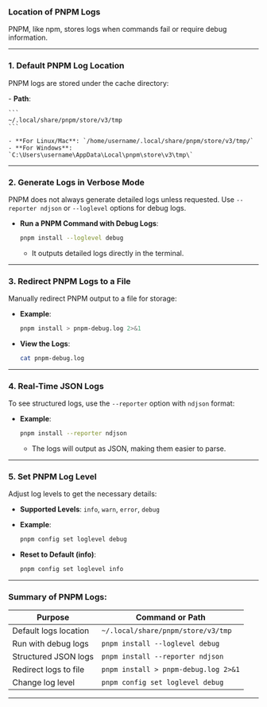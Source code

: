 ### **Location of PNPM Logs**

PNPM, like npm, stores logs when commands fail or require debug information.

---

### 1. **Default PNPM Log Location**

PNPM logs are stored under the cache directory:

[]()- **Path**:
   
    ```
    ~/.local/share/pnpm/store/v3/tmp
    ```
    
    - **For Linux/Mac**: `/home/username/.local/share/pnpm/store/v3/tmp/`
    - **For Windows**: `C:\Users\username\AppData\Local\pnpm\store\v3\tmp\`

---

### 2. **Generate Logs in Verbose Mode**

PNPM does not always generate detailed logs unless requested. Use `--reporter ndjson` or `--loglevel` options for debug logs.

- **Run a PNPM Command with Debug Logs**:
    
    ```bash
    pnpm install --loglevel debug
    ```
    
    - It outputs detailed logs directly in the terminal.

---

### 3. **Redirect PNPM Logs to a File**

Manually redirect PNPM output to a file for storage:

- **Example**:
    
    ```bash
    pnpm install > pnpm-debug.log 2>&1
    ```
    
- **View the Logs**:
    
    ```bash
    cat pnpm-debug.log
    ```
    

---

### 4. **Real-Time JSON Logs**

To see structured logs, use the `--reporter` option with `ndjson` format:

- **Example**:
    
    ```bash
    pnpm install --reporter ndjson
    ```
    
    - The logs will output as JSON, making them easier to parse.

---

### 5. **Set PNPM Log Level**

Adjust log levels to get the necessary details:

- **Supported Levels**: `info`, `warn`, `error`, `debug`
    
- **Example**:
    
    ```bash
    pnpm config set loglevel debug
    ```
    
- **Reset to Default (info)**:
    
    ```bash
    pnpm config set loglevel info
    ```
    

---

### Summary of PNPM Logs:

| **Purpose**           | **Command or Path**                  |
| --------------------- | ------------------------------------ |
| Default logs location | `~/.local/share/pnpm/store/v3/tmp`   |
| Run with debug logs   | `pnpm install --loglevel debug`      |
| Structured JSON logs  | `pnpm install --reporter ndjson`     |
| Redirect logs to file | `pnpm install > pnpm-debug.log 2>&1` |
| Change log level      | `pnpm config set loglevel debug`     |

---
